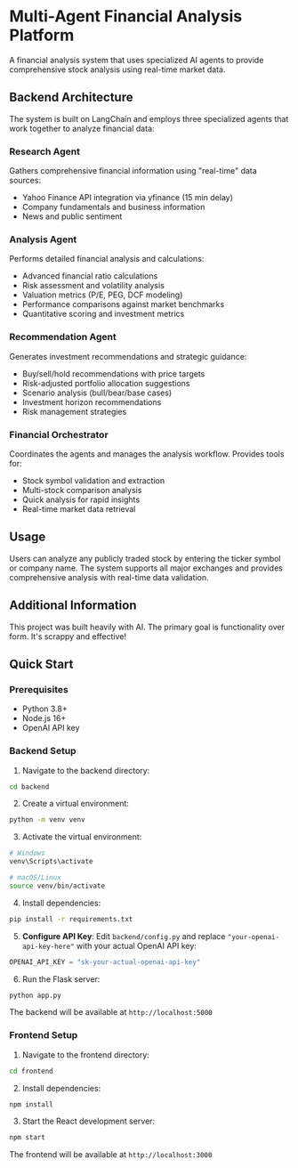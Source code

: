 # Multi-Agent Financial Analysis Platform

A financial analysis system that uses specialized AI agents to provide comprehensive stock analysis using real-time market data.

## Backend Architecture

The system is built on LangChain and employs three specialized agents that work together to analyze financial data:

### Research Agent
Gathers comprehensive financial information using "real-time" data sources:
- Yahoo Finance API integration via yfinance (15 min delay)
- Company fundamentals and business information
- News and public sentiment

### Analysis Agent
Performs detailed financial analysis and calculations:
- Advanced financial ratio calculations
- Risk assessment and volatility analysis
- Valuation metrics (P/E, PEG, DCF modeling)
- Performance comparisons against market benchmarks
- Quantitative scoring and investment metrics

### Recommendation Agent
Generates investment recommendations and strategic guidance:
- Buy/sell/hold recommendations with price targets
- Risk-adjusted portfolio allocation suggestions
- Scenario analysis (bull/bear/base cases)
- Investment horizon recommendations
- Risk management strategies

### Financial Orchestrator
Coordinates the agents and manages the analysis workflow. Provides tools for:
- Stock symbol validation and extraction
- Multi-stock comparison analysis
- Quick analysis for rapid insights
- Real-time market data retrieval

## Usage

Users can analyze any publicly traded stock by entering the ticker symbol or company name. The system supports all major exchanges and provides comprehensive analysis with real-time data validation.

## Additional Information

This project was built heavily with AI. The primary goal is functionality over form. It's scrappy and effective! 

##  Quick Start

### Prerequisites

- Python 3.8+
- Node.js 16+
- OpenAI API key

### Backend Setup

1. Navigate to the backend directory:
```bash
cd backend
```

2. Create a virtual environment:
```bash
python -m venv venv
```

3. Activate the virtual environment:
```bash
# Windows
venv\Scripts\activate

# macOS/Linux
source venv/bin/activate
```

4. Install dependencies:
```bash
pip install -r requirements.txt
```

5. **Configure API Key**: Edit `backend/config.py` and replace `"your-openai-api-key-here"` with your actual OpenAI API key:
```python
OPENAI_API_KEY = "sk-your-actual-openai-api-key"
```

6. Run the Flask server:
```bash
python app.py
```

The backend will be available at `http://localhost:5000`

### Frontend Setup

1. Navigate to the frontend directory:
```bash
cd frontend
```

2. Install dependencies:
```bash
npm install
```

3. Start the React development server:
```bash
npm start
```

The frontend will be available at `http://localhost:3000`
